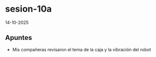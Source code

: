 # sesion-10a

14-10-2025

## Apuntes

- Mis compañeras revisaron el tema de la caja y la vibración del robot 
